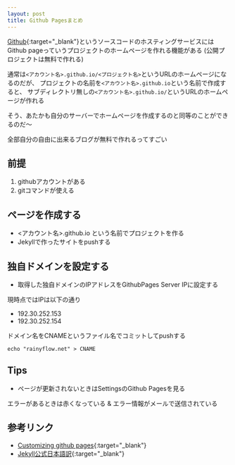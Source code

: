 ```yaml
---
layout: post
title: Github Pagesまとめ
---
```


[Github](https://github.com){:target="_blank"}というソースコードのホスティングサービスには
Github pageっていうプロジェクトのホームページを作れる機能がある
(公開プロジェクトは無料で作れる)

通常は`<アカウント名>.github.io/<プロジェクト名>`というURLのホームページになるのだが、
プロジェクトの名前を`<アカウント名>.github.io`という名前で作成すると、
サブディレクトリ無しの`<アカウント名>.github.io/`というURLのホームページが作れる

そう、あたかも自分のサーバーでホームページを作成するのと同等のことができるのだ～

全部自分の自由に出来るブログが無料で作れるってすごい

## 前提

1. githubアカウントがある
2. gitコマンドが使える

## ページを作成する

* <アカウント名>.github.io という名前でプロジェクトを作る
* Jekyllで作ったサイトをpushする

## 独自ドメインを設定する

* 取得した独自ドメインのIPアドレスをGithubPages Server IPに設定する

現時点ではIPは以下の通り

* 192.30.252.153
* 192.30.252.154

ドメイン名をCNAMEというファイル名でコミットしてpushする

```
echo "rainyflow.net" > CNAME
```

## Tips

* ページが更新されないときはSettingsのGithub Pagesを見る

エラーがあるときは赤くなっている & エラー情報がメールで送信されている

## 参考リンク

* [Customizing github pages](https://help.github.com/categories/customizing-github-pages/){:target="_blank"}
* [Jekyll公式日本語訳](http://jekyllrb-ja.github.io/){:target="_blank"}
